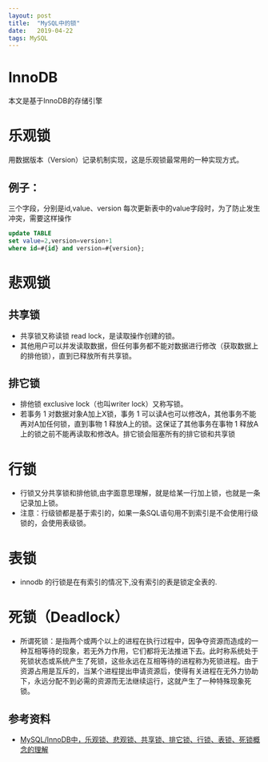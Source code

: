 ```yaml
---
layout: post
title:  "MySQL中的锁"
date:   2019-04-22
tags: MySQL
---
```


# InnoDB
本文是基于InnoDB的存储引擎

# 乐观锁
用数据版本（Version）记录机制实现，这是乐观锁最常用的一种实现方式。
## 例子：
三个字段，分别是id,value、version
每次更新表中的value字段时，为了防止发生冲突，需要这样操作
```sql
update TABLE
set value=2,version=version+1
where id=#{id} and version=#{version};
```

# 悲观锁
## 共享锁
- 共享锁又称读锁 read lock，是读取操作创建的锁。
- 其他用户可以并发读取数据，但任何事务都不能对数据进行修改（获取数据上的排他锁），直到已释放所有共享锁。

## 排它锁
- 排他锁 exclusive lock（也叫writer lock）又称写锁。
- 若事务 1 对数据对象A加上X锁，事务 1 可以读A也可以修改A，其他事务不能再对A加任何锁，直到事物 1 释放A上的锁。这保证了其他事务在事物 1 释放A上的锁之前不能再读取和修改A。排它锁会阻塞所有的排它锁和共享锁

# 行锁
- 行锁又分共享锁和排他锁,由字面意思理解，就是给某一行加上锁，也就是一条记录加上锁。
- 注意：行级锁都是基于索引的，如果一条SQL语句用不到索引是不会使用行级锁的，会使用表级锁。

# 表锁
- innodb 的行锁是在有索引的情况下,没有索引的表是锁定全表的.

# 死锁（Deadlock） 
- 所谓死锁：是指两个或两个以上的进程在执行过程中，因争夺资源而造成的一种互相等待的现象，若无外力作用，它们都将无法推进下去。此时称系统处于死锁状态或系统产生了死锁，这些永远在互相等待的进程称为死锁进程。由于资源占用是互斥的，当某个进程提出申请资源后，使得有关进程在无外力协助下，永远分配不到必需的资源而无法继续运行，这就产生了一种特殊现象死锁。

## 参考资料
* [MySQL/InnoDB中，乐观锁、悲观锁、共享锁、排它锁、行锁、表锁、死锁概念的理解](https://segmentfault.com/a/1190000015815061)